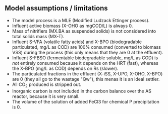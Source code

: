 ## Model assumptions / limitations
  - The model process is a MLE (Modified Ludzack Ettinger process).
  - Influent active biomass (X-OHO as mgCOD/L) is always 0.
  - Mass of nitrifiers (MX.BA as suspended solids) is not considered into total
    solids mass (MX-T).
  - Influent S-VFA (volatile fatty acids) and X-BPO (biodegradable
    particulated, mg/L as COD) are 100% consumed (converted to biomass VSS)
    during the process (this only means that they are 0 at the effluent).
  - Influent S-FBSO (fermentable biodegradable soluble, mg/L as COD) is *not*
    entirely consumed because it depends on the HRT (fast), whereas the X-BPO
    (mg/L as COD) depends on Rs (slower).
  - The particulated fractions in the effluent (X-iSS, X-UPO, X-OHO, X-BPO) are
    0 (they all go to the wastage "Qw"), this menas it is an ideal settler.
  - All CO<sub>2</sub> produced is stripped out.
  - Inorganic carbon is not included in the carbon balance over the AS reactor,
    because it is very small.
  - The volume of the solution of added FeCl3 for chemical P precipitation is
    0.
